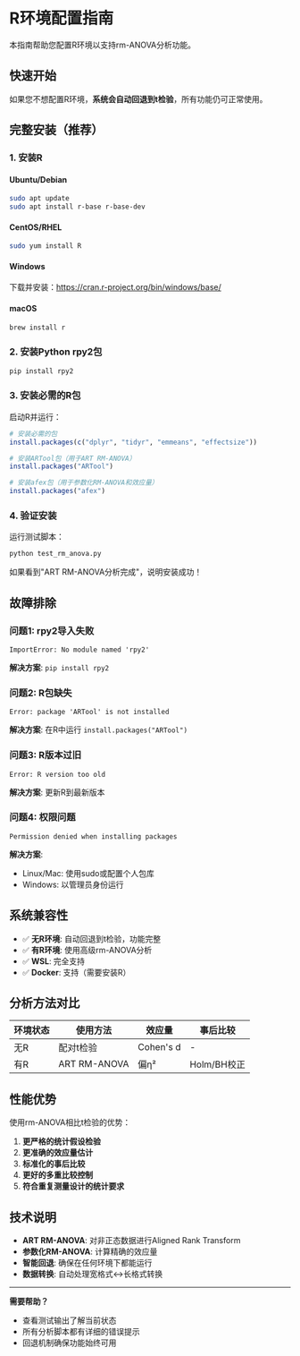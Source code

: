 # R环境配置指南

本指南帮助您配置R环境以支持rm-ANOVA分析功能。

## 快速开始

如果您不想配置R环境，**系统会自动回退到t检验**，所有功能仍可正常使用。

## 完整安装（推荐）

### 1. 安装R

#### Ubuntu/Debian
```bash
sudo apt update
sudo apt install r-base r-base-dev
```

#### CentOS/RHEL
```bash
sudo yum install R
```

#### Windows
下载并安装：https://cran.r-project.org/bin/windows/base/

#### macOS
```bash
brew install r
```

### 2. 安装Python rpy2包
```bash
pip install rpy2
```

### 3. 安装必需的R包

启动R并运行：
```r
# 安装必需的包
install.packages(c("dplyr", "tidyr", "emmeans", "effectsize"))

# 安装ARTool包（用于ART RM-ANOVA）
install.packages("ARTool")

# 安装afex包（用于参数化RM-ANOVA和效应量）
install.packages("afex")
```

### 4. 验证安装

运行测试脚本：
```bash
python test_rm_anova.py
```

如果看到"ART RM-ANOVA分析完成"，说明安装成功！

## 故障排除

### 问题1: rpy2导入失败
```
ImportError: No module named 'rpy2'
```
**解决方案**: `pip install rpy2`

### 问题2: R包缺失
```
Error: package 'ARTool' is not installed
```
**解决方案**: 在R中运行 `install.packages("ARTool")`

### 问题3: R版本过旧
```
Error: R version too old
```
**解决方案**: 更新R到最新版本

### 问题4: 权限问题
```
Permission denied when installing packages
```
**解决方案**: 
- Linux/Mac: 使用sudo或配置个人包库
- Windows: 以管理员身份运行

## 系统兼容性

- ✅ **无R环境**: 自动回退到t检验，功能完整
- ✅ **有R环境**: 使用高级rm-ANOVA分析
- ✅ **WSL**: 完全支持
- ✅ **Docker**: 支持（需要安装R）

## 分析方法对比

| 环境状态 | 使用方法 | 效应量 | 事后比较 |
|---------|---------|--------|----------|
| 无R | 配对t检验 | Cohen's d | - |
| 有R | ART RM-ANOVA | 偏η² | Holm/BH校正 |

## 性能优势

使用rm-ANOVA相比t检验的优势：
1. **更严格的统计假设检验**
2. **更准确的效应量估计**
3. **标准化的事后比较**
4. **更好的多重比较控制**
5. **符合重复测量设计的统计要求**

## 技术说明

- **ART RM-ANOVA**: 对非正态数据进行Aligned Rank Transform
- **参数化RM-ANOVA**: 计算精确的效应量
- **智能回退**: 确保在任何环境下都能运行
- **数据转换**: 自动处理宽格式↔长格式转换

---

**需要帮助？** 
- 查看测试输出了解当前状态
- 所有分析脚本都有详细的错误提示
- 回退机制确保功能始终可用

